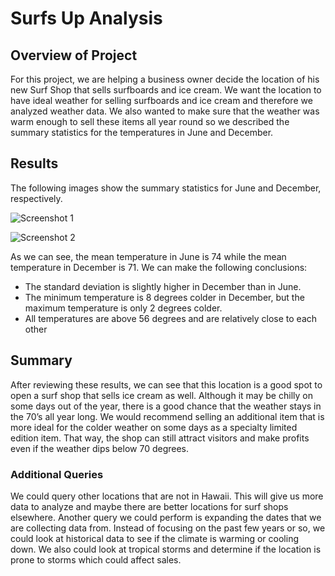 # Surfs Up Analysis

## Overview of Project

For this project, we are helping a business owner decide the location of his new Surf Shop that sells surfboards and ice cream. We want the location to have ideal weather for selling surfboards and ice cream and therefore we analyzed weather data. We also wanted to make sure that the weather was warm enough to sell these items all year round so we described the summary statistics for the temperatures in June and December.

## Results

The following images show the summary statistics for June and December, respectively. 

![Screenshot 1](https://user-images.githubusercontent.com/81498850/122490746-4ee4b980-cfa8-11eb-998f-528750c6396c.png)

![Screenshot 2](https://user-images.githubusercontent.com/81498850/122490833-79cf0d80-cfa8-11eb-9941-78838f3513ed.png)

As we can see, the mean temperature in June is 74 while the mean temperature in December is 71. We can make the following conclusions:
* The standard deviation is slightly higher in December than in June.
* The minimum temperature is 8 degrees colder in December, but the maximum temperature is only 2 degrees colder.
* All temperatures are above 56 degrees and are relatively close to each other

## Summary

After reviewing these results, we can see that this location is a good spot to open a surf shop that sells ice cream as well. Although it may be chilly on some days out of the year, there is a good chance that the weather stays in the 70’s all year long. We would recommend selling an additional item that is more ideal for the colder weather on some days as a specialty limited edition item. That way, the shop can still attract visitors and make profits even if the weather dips below 70 degrees. 

### Additional Queries

We could query other locations that are not in Hawaii. This will give us more data to analyze and maybe there are better locations for surf shops elsewhere. Another query we could perform is expanding the dates that we are collecting data from. Instead of focusing on the past few years or so, we could look at historical data to see if the climate is warming or cooling down. We also could look at tropical storms and determine if the location is prone to storms which could affect sales. 
